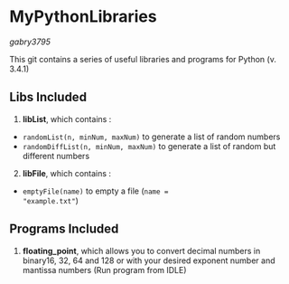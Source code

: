 MyPythonLibraries
=================
*gabry3795*

This git contains a series of useful libraries and programs for Python (v. 3.4.1)

Libs Included
--------------
1. **libList**, which contains :
 - <code>randomList(n, minNum, maxNum)</code> to generate a list of random numbers 
 - <code>randomDiffList(n, minNum, maxNum)</code> to generate a list of random but different numbers
 
2. **libFile**, which contains :
 - <code>emptyFile(name)</code> to empty a file (<code>name = "example.txt"</code>)

 
Programs Included
------------------
1. **floating_point**, which allows you to convert decimal numbers in binary16, 32, 64 and 128 or with your desired exponent number and mantissa numbers (Run program from IDLE)
